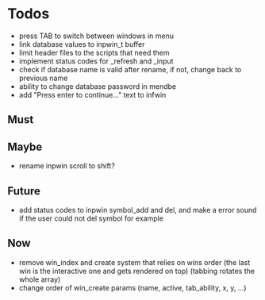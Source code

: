 # Todos
- press TAB to switch between windows in menu
- link database values to inpwin_t buffer
- limit header files to the scripts that need them
- implement status codes for _refresh and _input
- check if database name is valid after rename, if not,
  change back to previous name
- ability to change database password in mendbe
- add "Press enter to continue..." text to infwin

## Must

## Maybe
- rename inpwin scroll to shift?

## Future
- add status codes to inpwin symbol_add and del,
  and make a error sound if the user could not del symbol for example

## Now
- remove win_index and create system that relies on wins order
  (the last win is the interactive one and gets rendered on top)
  (tabbing rotates the whole array)
- change order of win_create params (name, active, tab_ability, x, y, ...)
